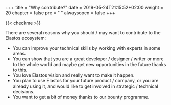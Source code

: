 +++
title = "Why contribute?"
date = 2019-05-24T21:15:52+02:00
weight = 20
chapter = false
pre = "<i class='fa ela-folder'></i> "
alwaysopen = false
+++

{{< checkme >}}

There are several reasons why you should / may want to contribute to the Elastos ecosystem:

* You can improve your technical skills by working with experts in some areas.
* You can show that you are a great developer / designer / writer or more to the whole world and maybe get new opportunities in the future thanks to this.
* You love Elastos vision and really want to make it happen.
* You plan to use Elastos for your future product / company, or you are already using it, and would like to get involved in strategic / technical decisions.
* You want to get a bit of money thanks to our bounty programme.